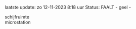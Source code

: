 laatste update: 
zo 12-11-2023  8:18   uur 
Status: FAALT - geel - 
<div class="service Y">schijfruimte</div><div class="service Y">microstation</div>
